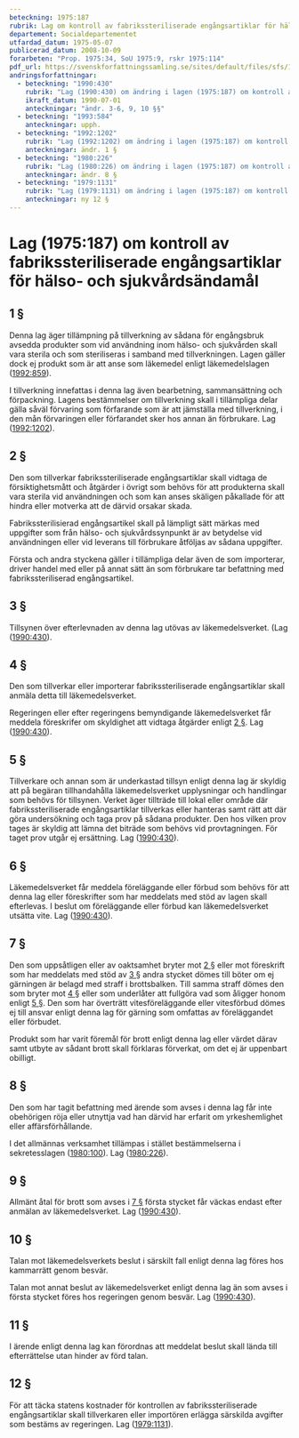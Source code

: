 ```yaml
---
beteckning: 1975:187
rubrik: Lag om kontroll av fabrikssteriliserade engångsartiklar för hälso- och sjukvårdsändamål
departement: Socialdepartementet
utfardad_datum: 1975-05-07
publicerad_datum: 2008-10-09
forarbeten: "Prop. 1975:34, SoU 1975:9, rskr 1975:114"
pdf_url: https://svenskforfattningssamling.se/sites/default/files/sfs/1975-05/SFS1975-187.pdf
andringsforfattningar:
  - beteckning: "1990:430"
    rubrik: "Lag (1990:430) om ändring i lagen (1975:187) om kontroll av fabrikssteriliserade engångsartiklar för hälso- och sjukvårdsändamål"
    ikraft_datum: 1990-07-01
    anteckningar: "ändr. 3-6, 9, 10 §§"
  - beteckning: "1993:584"
    anteckningar: upph.
  - beteckning: "1992:1202"
    rubrik: "Lag (1992:1202) om ändring i lagen (1975:187) om kontroll av fabrikssteriliserade engångsartiklar för hälso- och sjukvårdsändamål"
    anteckningar: ändr. 1 §
  - beteckning: "1980:226"
    rubrik: "Lag (1980:226) om ändring i lagen (1975:187) om kontroll av fabrikssteriliserade engångsartiklar för hälso- och sjukvårdsändamål"
    anteckningar: ändr. 8 §
  - beteckning: "1979:1131"
    rubrik: "Lag (1979:1131) om ändring i lagen (1975:187) om kontroll av fabrikssteriliserade engångsartiklar för hälso- och sjukvårdsändamål"
    anteckningar: ny 12 §
---
```


# Lag (1975:187) om kontroll av fabrikssteriliserade engångsartiklar för hälso- och sjukvårdsändamål

## 1 §

Denna lag äger tillämpning på tillverkning av sådana för engångsbruk avsedda produkter som vid användning inom hälso- och sjukvården skall vara sterila och som steriliseras i samband med tillverkningen. Lagen gäller dock ej produkt som är att anse som läkemedel enligt läkemedelslagen ([1992:859](https://selex.se/eli/sfs/1992/859)).

I tillverkning innefattas i denna lag även bearbetning, sammansättning och förpackning. Lagens bestämmelser om tillverkning skall i tillämpliga delar gälla såväl förvaring som förfarande som är att jämställa med tillverkning, i den mån förvaringen eller förfarandet sker hos annan än förbrukare. Lag ([1992:1202](https://selex.se/eli/sfs/1992/1202)).

## 2 §

Den som tillverkar fabrikssteriliserade engångsartiklar skall vidtaga de försiktighetsmått och åtgärder i övrigt som behövs för att produkterna skall vara sterila vid användningen och som kan anses skäligen påkallade för att hindra eller motverka att de därvid orsakar skada.

Fabrikssterilisierad engångsartikel skall på lämpligt sätt märkas med uppgifter som från hälso- och sjukvårdssynpunkt är av betydelse vid användningen eller vid leverans till förbrukare åtföljas av sådana uppgifter.

Första och andra styckena gäller i tillämpliga delar även de som importerar, driver handel med eller på annat sätt än som förbrukare tar befattning med fabrikssteriliserad engångsartikel.

## 3 §

Tillsynen över efterlevnaden av denna lag utövas av läkemedelsverket. (Lag ([1990:430](https://selex.se/eli/sfs/1990/430)).

## 4 §

Den som tillverkar eller importerar fabrikssteriliserade engångsartiklar skall anmäla detta till läkemedelsverket.

Regeringen eller efter regeringens bemyndigande läkemedelsverket får meddela föreskrifer om skyldighet att vidtaga åtgärder enligt [2 §](#2). Lag ([1990:430](https://selex.se/eli/sfs/1990/430)).

## 5 §

Tillverkare och annan som är underkastad tillsyn enligt denna lag är skyldig att på begäran tillhandahålla läkemedelsverket upplysningar och handlingar som behövs för tillsynen. Verket äger tillträde till lokal eller område där fabrikssteriliserade engångsartiklar tillverkas eller hanteras samt rätt att där göra undersökning och taga prov på sådana produkter. Den hos vilken prov tages är skyldig att lämna det biträde som behövs vid provtagningen. För taget prov utgår ej ersättning. Lag ([1990:430](https://selex.se/eli/sfs/1990/430)).

## 6 §

Läkemedelsverket får meddela föreläggande eller förbud som behövs för att denna lag eller föreskrifter som har meddelats med stöd av lagen skall efterlevas. I beslut om föreläggande eller förbud kan läkemedelsverket utsätta vite. Lag ([1990:430](https://selex.se/eli/sfs/1990/430)).

## 7 §

Den som uppsåtligen eller av oaktsamhet bryter mot [2 §](#2) eller mot föreskrift som har meddelats med stöd av [3 §](#3) andra stycket dömes till böter om ej gärningen är belagd med straff i brottsbalken. Till samma straff dömes den som bryter mot [4 §](#4) eller som underlåter att fullgöra vad som åligger honom enligt [5 §](#5). Den som har överträtt vitesföreläggande eller vitesförbud dömes ej till ansvar enligt denna lag för gärning som omfattas av föreläggandet eller förbudet.

Produkt som har varit föremål för brott enligt denna lag eller värdet därav samt utbyte av sådant brott skall förklaras förverkat, om det ej är uppenbart obilligt.

## 8 §

Den som har tagit befattning med ärende som avses i denna lag får inte obehörigen röja eller utnyttja vad han därvid har erfarit om yrkeshemlighet eller affärsförhållande.

I det allmännas verksamhet tillämpas i stället bestämmelserna i sekretesslagen ([1980:100](https://selex.se/eli/sfs/1980/100)). Lag ([1980:226](https://selex.se/eli/sfs/1980/226)).

## 9 §

Allmänt åtal för brott som avses i [7 §](#7) första stycket får väckas endast efter anmälan av läkemedelsverket. Lag ([1990:430](https://selex.se/eli/sfs/1990/430)).

## 10 §

Talan mot läkemedelsverkets beslut i särskilt fall enligt denna lag föres hos kammarrätt genom besvär.

Talan mot annat beslut av läkemedelsverket enligt denna lag än som avses i första stycket föres hos regeringen genom besvär. Lag ([1990:430](https://selex.se/eli/sfs/1990/430)).

## 11 §

I ärende enligt denna lag kan förordnas att meddelat beslut skall lända till efterrättelse utan hinder av förd talan.

## 12 §

För att täcka statens kostnader för kontrollen av fabrikssteriliserade engångsartiklar skall tillverkaren eller importören erlägga särskilda avgifter som bestäms av regeringen. Lag ([1979:1131](https://selex.se/eli/sfs/1979/1131)).